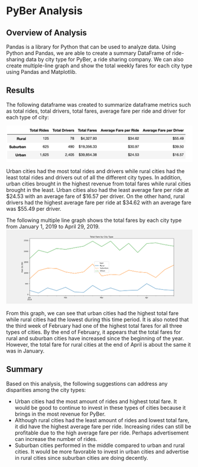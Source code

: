 # PyBer Analysis
## Overview of Analysis
Pandas is a library for Python that can be used to analyze data.  Using Python and Pandas, we are able to create a summary DataFrame of ride-sharing data by city type for PyBer, a ride sharing company.  We can also create multiple-line graph and show the total weekly fares for each city type using Pandas and Matplotlib. 
## Results

The following dataframe was created to summarize dataframe metrics such as total rides, total drivers, total fares, average fare per ride and driver for each type of city:

![PyBer_dataframe_summary](./analysis/PyBer_summary_dataframe.png)

Urban cities had the most total rides and drivers while rural cities had the least total rides and drivers out of all the different city types. In addition, urban cities brought in the highest revenue from total fares while rural cities brought in the least. Urban cities also had the least average fare per ride at $24.53 with an average fare of $16.57 per driver.  On the other hand, rural drivers had the highest average fare per ride at $34.62 with an average fare was $55.49 per driver.

The following multiple line graph shows the total fares by each city type from January 1, 2019 to April 29, 2019.
![multiple_line_graph](./analysis/PyBer_fare_summary.png)

From this graph, we can see that urban cities had the highest total fare while rural cities had the lowest during this time period.  It is also noted that the third week of February had one of the highest total fares for all three types of cities.  By the end of February, it appears that the total fares for rural and suburban cities have increased since the beginning of the year.  However, the total fare for rural cities at the end of April is about the same it was in January.


## Summary
Based on this analysis, the following suggestions can address any disparities among the city types:
- Urban cities had the most amount of rides and highest total fare.  It would be good to continue to invest in these types of cities because it brings in the most revenue for PyBer.
- Although rural cities had the least amount of rides and lowest total fare, it did have the highest average fare per ride.  Increasing rides can still be profitable due to the high average fare per ride.  Perhaps advertisement can increase the number of rides.
- Suburban cities performed in the middle compared to urban and rural cities.  It would be more favorable to invest in urban cities and advertise in rural cities since suburban cities are doing decently.
